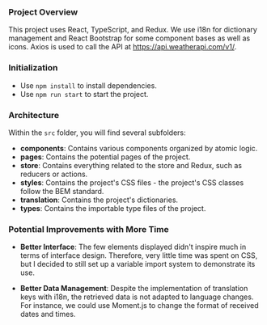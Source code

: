 

### Project Overview

This project uses React, TypeScript, and Redux. We use i18n for dictionary management and React Bootstrap for some component bases as well as icons. Axios is used to call the API at https://api.weatherapi.com/v1/.

### Initialization

- Use `npm install` to install dependencies.
- Use `npm run start` to start the project.

### Architecture

Within the `src` folder, you will find several subfolders:

- **components**: Contains various components organized by atomic logic.
- **pages**: Contains the potential pages of the project.
- **store**: Contains everything related to the store and Redux, such as reducers or actions.
- **styles**: Contains the project's CSS files - the project's CSS classes follow the BEM standard.
- **translation**: Contains the project's dictionaries.
- **types**: Contains the importable type files of the project.

### Potential Improvements with More Time

- **Better Interface**: The few elements displayed didn't inspire much in terms of interface design. Therefore, very little time was spent on CSS, but I decided to still set up a variable import system to demonstrate its use.

- **Better Data Management**: Despite the implementation of translation keys with i18n, the retrieved data is not adapted to language changes. For instance, we could use Moment.js to change the format of received dates and times.



